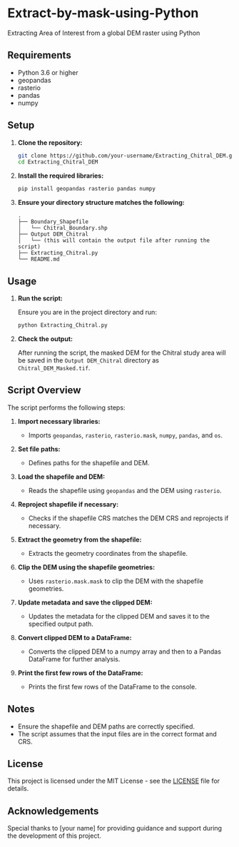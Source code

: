 # Extract-by-mask-using-Python
Extracting Area of Interest from a global DEM raster using Python

## Requirements

- Python 3.6 or higher
- geopandas
- rasterio
- pandas
- numpy

## Setup

1. **Clone the repository:**

    ```sh
    git clone https://github.com/your-username/Extracting_Chitral_DEM.git
    cd Extracting_Chitral_DEM
    ```

2. **Install the required libraries:**

    ```sh
    pip install geopandas rasterio pandas numpy
    ```

3. **Ensure your directory structure matches the following:**

    ```
    .
    ├── Boundary_Shapefile
    │   └── Chitral_Boundary.shp
    ├── Output DEM_Chitral
    │   └── (this will contain the output file after running the script)
    ├── Extracting_Chitral.py
    └── README.md
    ```

## Usage

1. **Run the script:**

    Ensure you are in the project directory and run:

    ```sh
    python Extracting_Chitral.py
    ```

2. **Check the output:**

    After running the script, the masked DEM for the Chitral study area will be saved in the `Output DEM_Chitral` directory as `Chitral_DEM_Masked.tif`.

## Script Overview

The script performs the following steps:

1. **Import necessary libraries:**
    - Imports `geopandas`, `rasterio`, `rasterio.mask`, `numpy`, `pandas`, and `os`.

2. **Set file paths:**
    - Defines paths for the shapefile and DEM.

3. **Load the shapefile and DEM:**
    - Reads the shapefile using `geopandas` and the DEM using `rasterio`.

4. **Reproject shapefile if necessary:**
    - Checks if the shapefile CRS matches the DEM CRS and reprojects if necessary.

5. **Extract the geometry from the shapefile:**
    - Extracts the geometry coordinates from the shapefile.

6. **Clip the DEM using the shapefile geometries:**
    - Uses `rasterio.mask.mask` to clip the DEM with the shapefile geometries.

7. **Update metadata and save the clipped DEM:**
    - Updates the metadata for the clipped DEM and saves it to the specified output path.

8. **Convert clipped DEM to a DataFrame:**
    - Converts the clipped DEM to a numpy array and then to a Pandas DataFrame for further analysis.

9. **Print the first few rows of the DataFrame:**
    - Prints the first few rows of the DataFrame to the console.

## Notes

- Ensure the shapefile and DEM paths are correctly specified.
- The script assumes that the input files are in the correct format and CRS.

## License

This project is licensed under the MIT License - see the [LICENSE](LICENSE) file for details.

## Acknowledgements

Special thanks to [your name] for providing guidance and support during the development of this project.
